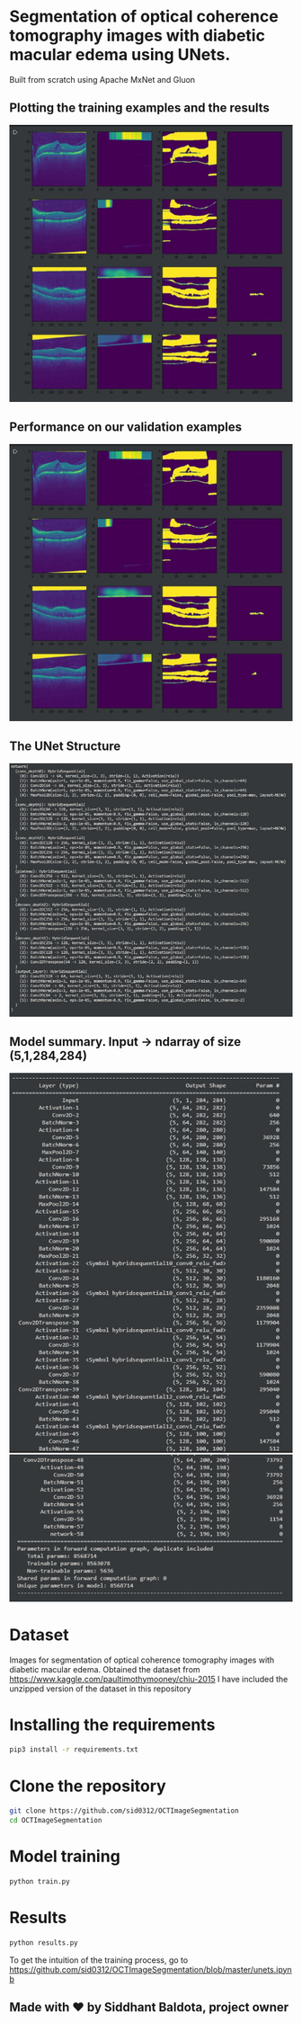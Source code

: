# Segmentation of optical coherence tomography images with diabetic macular edema using UNets. 

Built from scratch using Apache MxNet and Gluon

## Plotting the training examples and the results
![](images/trainoct.JPG)
                      

## Performance on our validation examples                      
 ![](images/valoct.JPG)
                       

## The UNet Structure
![](images/network_structure.JPG)
                            
 
## Model summary. Input -> ndarray of size (5,1,284,284)                            
![](images/modelsummarypart1.JPG)
![](images/modelsummarypart2.JPG)
             

# Dataset

Images for segmentation of optical coherence tomography images with diabetic macular edema. 
Obtained the dataset from https://www.kaggle.com/paultimothymooney/chiu-2015
I have included the unzipped version of the dataset in this repository

# Installing the requirements
```bash
pip3 install -r requirements.txt
```
# Clone the repository 
```bash
git clone https://github.com/sid0312/OCTImageSegmentation
cd OCTImageSegmentation
```
# Model training
```bash
python train.py
```
# Results
```bash
python results.py
```

To get the intuition of the training process,
go to https://github.com/sid0312/OCTImageSegmentation/blob/master/unets.ipynb

## Made with :heart: by Siddhant Baldota, project owner

